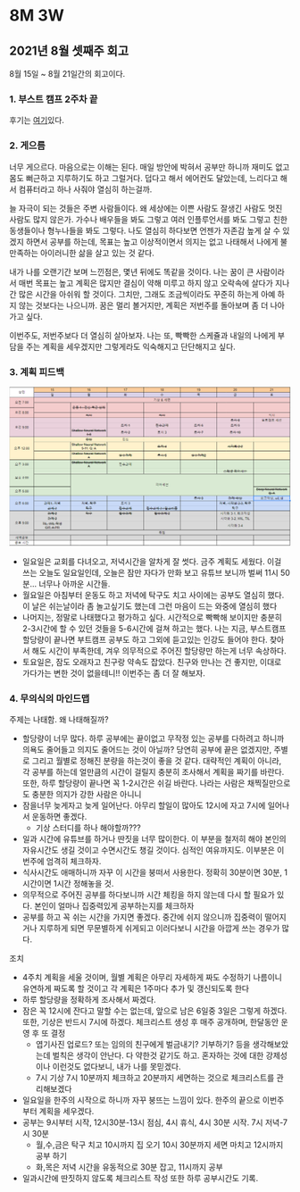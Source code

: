 # 8M 3W

## 2021년 8월 셋째주 회고

8월 15일 ~ 8월 21일간의 회고이다.

### 1. 부스트 캠프 2주차 끝

후기는 [여기](../../til_ml/boostcamp-2st/u-stage-3/3w-retrospective.md)있다.

### 2. 게으름

너무 게으르다. 마음으로는 이해는 된다. 매일 방안에 박혀서 공부만 하니까 재미도 없고 몸도 뻐근하고 지루하기도 하고 그럴거다. 덥다고 해서 에어컨도 달았는데, 느리다고 해서 컴퓨터라고 하나 사줘야 열심히 하는걸까.

늘 자극이 되는 것들은 주변 사람들이다. 왜 세상에는 이쁜 사람도 잘생긴 사람도 멋진 사람도 많지 않은가. 가수나 배우들을 봐도 그렇고 여러 인플루언서를 봐도 그렇고 친한 동생들이나 형누나들을 봐도 그렇다. 나도 열심히 하다보면 언젠가 자존감 높게 살 수 있겠지 하면서 공부를 하는데, 목표는 높고 이상적이면서 의지는 없고 나태해서 나에게 불만족하는 아이러니한 삶을 살고 있는 것 같다.

내가 나를 오랜기간 보며 느낀점은, 몇년 뒤에도 똑같을 것이다. 나는 꿈이 큰 사람이라서 매번 목표는 높고 계획은 많지만 결심이 약해 미루고 하지 않고 오락속에 살다가 지나간 많은 시간을 아쉬워 할 것이다. 그치만, 그래도 조금씩이라도 꾸준히 하는게 아예 하지 않는 것보다는 나으니까. 꿈은 멀리 볼거지만, 계획은 저번주를 돌아보며 좀 더 나아가고 싶다.

이번주도, 저번주보다 더 열심히 살아보자. 나는 또, 빡빡한 스케쥴과 내일의 나에게 부담을 주는 계획을 세우겠지만 그렇게라도 익숙해지고 단단해지고 싶다.

### 3.  계획 피드백

![](../../.gitbook/assets/image%20%28950%29.png)

* 일요일은 교회를 다녀오고, 저녁시간을 알차게 잘 썻다. 금주 계획도 세웠다. 이걸 쓰는 오늘도 일요일인데, 오늘은 잠만 자다가 만화 보고 유튜브 보니까 벌써 11시 50분... 너무나 아까운 시간들.
* 월요일은 아침부터 운동도 하고 저녁에 탁구도 치고 사이에는 공부도 열심히 했다. 이 날은 쉬는날이라 좀 놀고싶기도 했는데 그런 마음이 드는 와중에 열심히 했다
* 나머지는, 정말로  나태했다고 평가하고 싶다. 시간적으로 빡빡해 보이지만 충분히 2-3시간에 할 수 있던 것들을 5-6시간에 걸쳐 하고는 했다. 나는 지금, 부스트캠프 할당량이 끝나면 부트캠프 공부도 하고 그외에 듣고있는 인강도 들어야 한다. 찾아서 해도 시간이 부족한데, 겨우 의무적으로 주어진 할당량만 하는게 너무 속상하다.
* 토요일은, 잠도 오래자고 친구랑 약속도 잡았다. 친구와 만나는 건 좋지만, 이대로 가다가는 변한 것이 없을테니!! 이번주는 좀 더 잘 해보자.

### 4. 무의식의 마인드맵

주제는 나태함. 왜 나태해질까?

* 할당량이 너무 많다. 하루 공부에는 끝이없고 무작정 있는 공부를 다하려고 하니까 의욕도 줄어들고 의지도 줄어드는 것이 아닐까? 당연히 공부에 끝은 없겠지만, 주별로 그리고 월별로 정해진 분량을 하는것이 좋을 것 같다. 대략적인 계획이 아니라, 각 공부를 하는데 얼만큼의 시간이 걸릴지 충분히 조사해서 계획을 짜기를 바란다. 또한, 하루 할당량이 끝나면 꼭 1-2시간은 쉬길 바란다. 나라는 사람은 채찍질만으로도 충분한 의지가 강한 사람은 아니니
* 잠을너무 늦게자고 늦게 일어난다. 아무리 할일이 많아도 12시에 자고 7시에 일어나서 운동하면 좋겠다.
  * 기상 스터디를 하나 해야할까???
* 일과 시간에 유튜브를 하거나 딴짓을 너무 많이한다. 이 부분을 철저히 해야 본인의 자유시간도 생길 것이고 수면시간도 챙길 것이다. 심적인 여유까지도. 이부분은 이번주에 엄격히 체크하자.
* 식사시간도 애매하니까 자꾸 이 시간을 붕떠서 사용한다. 정확히 30분이면 30분, 1시간이면 1시간 정해놓을 것.
* 의무적으로 주어진 공부를 하다보니까 시간 체킹을 하지 않는데 다시 할 필요가 있다. 본인이 얼마나 집중력있게 공부하는지를 체크하자
* 공부를 하고 꼭 쉬는 시간을 가지면 좋겠다. 중간에 쉬지 않으니까 집중력이 떨어지거나 지루하게 되면 무문별하게 쉬게되고 이러다보니 시간을 아깝게 쓰는 경우가 많다.

조치

* 4주치 계획을 세울 것이며, 월별 계획은 아무리 자세하게 짜도 수정하기 나름이니 유연하게 짜도록 할 것이고 각 계획은 1주마다 추가 및 갱신되도록 한다
* 하루 할당량을 정확하게 조사해서 짜겠다.
* 잠은 꼭 12시에 잔다고 말할 수는 없는데, 앞으로 남은 6일중 3일은 그렇게 하겠다. 또한, 기상은 반드시 7시에 하겠다. 체크리스트 생성 후 매주 공개하며, 한달동안 운영 후 또 결정
  * 엽기사진 업로드? 또는 임의의 친구에게 벌금내기? 기부하기? 등을 생각해보았는데 벌칙은 생각이 안난다. 다 약한것 같기도 하고. 혼자하는 것에 대한 강제성이나 이런것도 없다보니, 내가 나를 못믿겠다.
  * 7시 기상 7시 10분까지 체크하고 20분까지 세면하는 것으로 체크리스트를 관리해보겠다
* 일요일을 한주의 시작으로 하니까 자꾸 붕뜨는 느낌이 있다. 한주의 끝으로 이번주부터 계획을 세우겠다.
* 공부는 9시부터 시작, 12시30분-13시 점심, 4시 휴식, 4시 30분 시작. 7시 저녁-7시 30분
  * 월,수,금은 탁구 치고 10시까지 집 오기 10시 30분까지 세면 마치고 12시까지 공부 하기
  * 화,목은 저녁 시간을 유동적으로 30분 잡고, 11시까지 공부
* 일과시간에 딴짓하지 않도록 체크리스트 작성 또한 하루 공부시간도 기록. 





